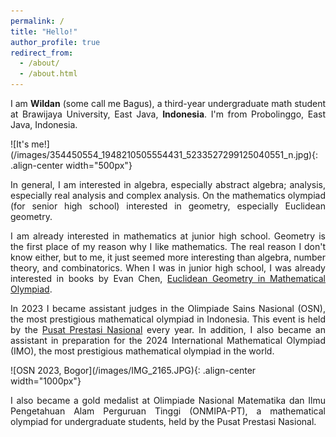 ```yaml
---
permalink: /
title: "Hello!"
author_profile: true
redirect_from: 
  - /about/
  - /about.html
---
```

<p align="justify"> I am <b>Wildan</b> (some call me Bagus), a third-year undergraduate math student at Brawijaya University, East Java, <b>Indonesia</b>. I'm from Probolinggo, East Java, Indonesia.</p>
![It's me!](/images/354450554_1948210505554431_5233527299125040551_n.jpg){: .align-center width="500px"}
<p align="justify"> In general, I am interested in algebra, especially abstract algebra; analysis, especially real analysis and complex analysis. On the mathematics olympiad (for senior high school) interested in geometry, especially Euclidean geometry. </p>

<p align="justify"> I am already interested in mathematics at junior high school. Geometry is the first place of my reason why I like mathematics. The real reason I don't know either, but to me, it just seemed more interesting than algebra, number theory, and combinatorics. When I was in junior high school, I was already interested in books by Evan Chen,  <a href = "https://www.amazon.com/Euclidean-Geometry-Mathematical-Olympiads-Problem/dp/0883858398">Euclidean Geometry in Mathematical Olympiad</a>. </p>

<p align="justify"> In 2023 I became assistant judges in the Olimpiade Sains Nasional (OSN), the most prestigious mathematical olympiad in Indonesia. This event is held by the <a href = "https://www.instagram.com/puspresnas/">Pusat Prestasi Nasional</a> every year. In addition, I also became an assistant in preparation for the 2024 International Mathematical Olympiad (IMO), the most prestigious mathematical olympiad in the world. </p>
![OSN 2023, Bogor](/images/IMG_2165.JPG){: .align-center width="1000px"}

<p align="justify"> I also became a gold medalist at Olimpiade Nasional Matematika dan Ilmu Pengetahuan Alam Perguruan Tinggi (ONMIPA-PT), a mathematical olympiad for undergraduate students, held by the Pusat Prestasi Nasional. </p>



